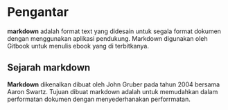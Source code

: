 # Pengantar

**markdown** adalah format text yang didesain untuk segala format dokumen dengan menggunakan aplikasi pendukung. Markdown digunakan oleh Gitbook untuk menulis ebook yang di terbitkanya. 

**Sejarah markdown**
--------------------
**Markdown** dikenalkan dibuat oleh John Gruber pada tahun 2004 bersama Aaron Swartz. Tujuan dibuat markdown adalah untuk memudahkan dalam performatan dokumen dengan menyederhanakan <tag> perforrmatan. 